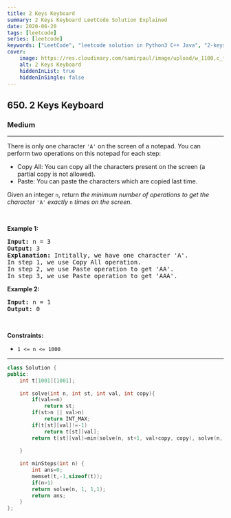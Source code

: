 ```yaml
---
title: 2 Keys Keyboard
summary: 2 Keys Keyboard LeetCode Solution Explained
date: 2020-06-20
tags: [leetcode]
series: [leetcode]
keywords: ["LeetCode", "leetcode solution in Python3 C++ Java", "2-keys-keyboard LeetCode Solution Explained"]
cover:
    image: https://res.cloudinary.com/samirpaul/image/upload/w_1100,c_fit,co_rgb:FFFFFF,l_text:Arial_75_bold:2 Keys Keyboard - Solution Explained/problem-solving.webp
    alt: 2 Keys Keyboard
    hiddenInList: true
    hiddenInSingle: false
---
```



<h2>650. 2 Keys Keyboard</h2><h3>Medium</h3><hr><div><p>There is only one character <code>'A'</code> on the screen of a notepad. You can perform two operations on this notepad for each step:</p>

<ul>
	<li>Copy All: You can copy all the characters present on the screen (a partial copy is not allowed).</li>
	<li>Paste: You can paste the characters which are copied last time.</li>
</ul>

<p>Given an integer <code>n</code>, return <em>the minimum number of operations to get the character</em> <code>'A'</code> <em>exactly</em> <code>n</code> <em>times on the screen</em>.</p>

<p>&nbsp;</p>
<p><strong>Example 1:</strong></p>

<pre><strong>Input:</strong> n = 3
<strong>Output:</strong> 3
<strong>Explanation:</strong> Intitally, we have one character 'A'.
In step 1, we use Copy All operation.
In step 2, we use Paste operation to get 'AA'.
In step 3, we use Paste operation to get 'AAA'.
</pre>

<p><strong>Example 2:</strong></p>

<pre><strong>Input:</strong> n = 1
<strong>Output:</strong> 0
</pre>

<p>&nbsp;</p>
<p><strong>Constraints:</strong></p>

<ul>
	<li><code>1 &lt;= n &lt;= 1000</code></li>
</ul>
</div>

---




```cpp
class Solution {
public:
    int t[1001][1001];
    
    int solve(int n, int st, int val, int copy){
        if(val==n)
            return st;
        if(st>n || val>n)
            return INT_MAX;
        if(t[st][val]!=-1)
            return t[st][val];
        return t[st][val]=min(solve(n, st+1, val+copy, copy), solve(n, st+2,val+val, val));
        
    }
    
    int minSteps(int n) {
        int ans=0;
        memset(t,-1,sizeof(t));
        if(n>1)
        return solve(n, 1, 1,1);
        return ans;
    }
};
```
